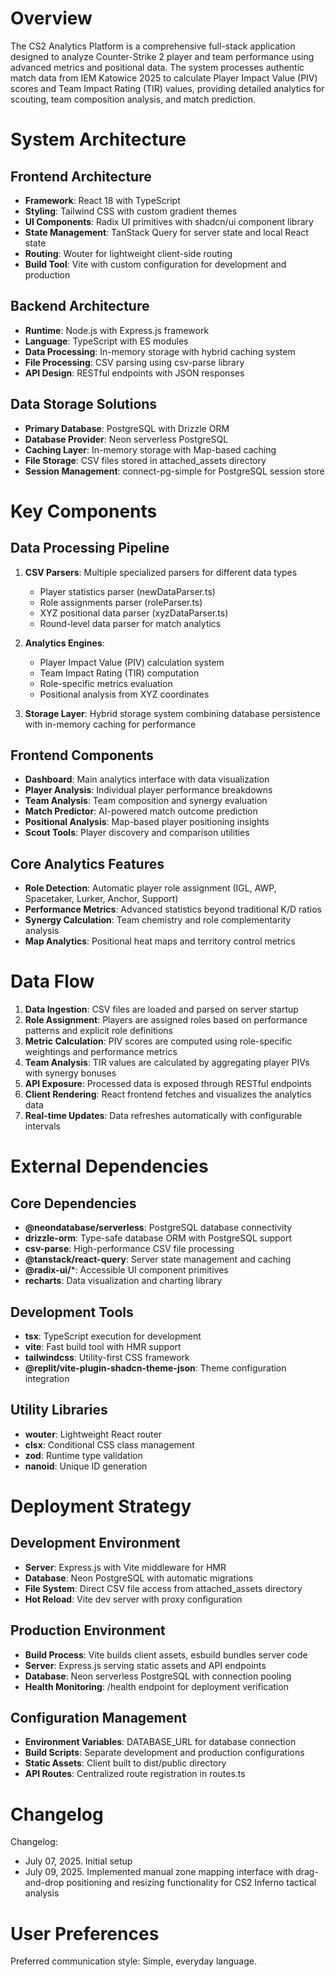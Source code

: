 # Overview

The CS2 Analytics Platform is a comprehensive full-stack application designed to analyze Counter-Strike 2 player and team performance using advanced metrics and positional data. The system processes authentic match data from IEM Katowice 2025 to calculate Player Impact Value (PIV) scores and Team Impact Rating (TIR) values, providing detailed analytics for scouting, team composition analysis, and match prediction.

# System Architecture

## Frontend Architecture
- **Framework**: React 18 with TypeScript
- **Styling**: Tailwind CSS with custom gradient themes
- **UI Components**: Radix UI primitives with shadcn/ui component library
- **State Management**: TanStack Query for server state and local React state
- **Routing**: Wouter for lightweight client-side routing
- **Build Tool**: Vite with custom configuration for development and production

## Backend Architecture
- **Runtime**: Node.js with Express.js framework
- **Language**: TypeScript with ES modules
- **Data Processing**: In-memory storage with hybrid caching system
- **File Processing**: CSV parsing using csv-parse library
- **API Design**: RESTful endpoints with JSON responses

## Data Storage Solutions
- **Primary Database**: PostgreSQL with Drizzle ORM
- **Database Provider**: Neon serverless PostgreSQL
- **Caching Layer**: In-memory storage with Map-based caching
- **File Storage**: CSV files stored in attached_assets directory
- **Session Management**: connect-pg-simple for PostgreSQL session store

# Key Components

## Data Processing Pipeline
1. **CSV Parsers**: Multiple specialized parsers for different data types
   - Player statistics parser (newDataParser.ts)
   - Role assignments parser (roleParser.ts) 
   - XYZ positional data parser (xyzDataParser.ts)
   - Round-level data parser for match analytics

2. **Analytics Engines**:
   - Player Impact Value (PIV) calculation system
   - Team Impact Rating (TIR) computation
   - Role-specific metrics evaluation
   - Positional analysis from XYZ coordinates

3. **Storage Layer**: Hybrid storage system combining database persistence with in-memory caching for performance

## Frontend Components
- **Dashboard**: Main analytics interface with data visualization
- **Player Analysis**: Individual player performance breakdowns
- **Team Analysis**: Team composition and synergy evaluation
- **Match Predictor**: AI-powered match outcome prediction
- **Positional Analysis**: Map-based player positioning insights
- **Scout Tools**: Player discovery and comparison utilities

## Core Analytics Features
- **Role Detection**: Automatic player role assignment (IGL, AWP, Spacetaker, Lurker, Anchor, Support)
- **Performance Metrics**: Advanced statistics beyond traditional K/D ratios
- **Synergy Calculation**: Team chemistry and role complementarity analysis
- **Map Analytics**: Positional heat maps and territory control metrics

# Data Flow

1. **Data Ingestion**: CSV files are loaded and parsed on server startup
2. **Role Assignment**: Players are assigned roles based on performance patterns and explicit role definitions
3. **Metric Calculation**: PIV scores are computed using role-specific weightings and performance metrics
4. **Team Analysis**: TIR values are calculated by aggregating player PIVs with synergy bonuses
5. **API Exposure**: Processed data is exposed through RESTful endpoints
6. **Client Rendering**: React frontend fetches and visualizes the analytics data
7. **Real-time Updates**: Data refreshes automatically with configurable intervals

# External Dependencies

## Core Dependencies
- **@neondatabase/serverless**: PostgreSQL database connectivity
- **drizzle-orm**: Type-safe database ORM with PostgreSQL support
- **csv-parse**: High-performance CSV file processing
- **@tanstack/react-query**: Server state management and caching
- **@radix-ui/***: Accessible UI component primitives
- **recharts**: Data visualization and charting library

## Development Tools
- **tsx**: TypeScript execution for development
- **vite**: Fast build tool with HMR support
- **tailwindcss**: Utility-first CSS framework
- **@replit/vite-plugin-shadcn-theme-json**: Theme configuration integration

## Utility Libraries
- **wouter**: Lightweight React router
- **clsx**: Conditional CSS class management
- **zod**: Runtime type validation
- **nanoid**: Unique ID generation

# Deployment Strategy

## Development Environment
- **Server**: Express.js with Vite middleware for HMR
- **Database**: Neon PostgreSQL with automatic migrations
- **File System**: Direct CSV file access from attached_assets directory
- **Hot Reload**: Vite dev server with proxy configuration

## Production Environment
- **Build Process**: Vite builds client assets, esbuild bundles server code
- **Server**: Express.js serving static assets and API endpoints
- **Database**: Neon serverless PostgreSQL with connection pooling
- **Health Monitoring**: /health endpoint for deployment verification

## Configuration Management
- **Environment Variables**: DATABASE_URL for database connection
- **Build Scripts**: Separate development and production configurations
- **Static Assets**: Client built to dist/public directory
- **API Routes**: Centralized route registration in routes.ts

# Changelog

Changelog:
- July 07, 2025. Initial setup
- July 09, 2025. Implemented manual zone mapping interface with drag-and-drop positioning and resizing functionality for CS2 Inferno tactical analysis

# User Preferences

Preferred communication style: Simple, everyday language.